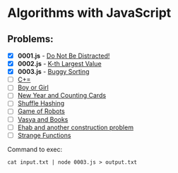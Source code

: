 # Algorithms with JavaScript

## Problems:

- [x] **0001.js** - [Do Not Be Distracted!](https://codeforces.com/problemset/problem/1520/A)
- [x] **0002.js** - [K-th Largest Value](https://codeforces.com/problemset/problem/1491/A)
- [x] **0003.js** - [Buggy Sorting](https://codeforces.com/problemset/problem/246/A)
- [ ] [C+=](https://codeforces.com/problemset/problem/1368/A)
- [ ] [Boy or Girl](https://codeforces.com/problemset/problem/236/A)
- [ ] [New Year and Counting Cards](https://codeforces.com/problemset/problem/908/A)
- [ ] [Shuffle Hashing](https://codeforces.com/problemset/problem/1278/A)
- [ ] [Game of Robots](https://codeforces.com/problemset/problem/670/B)
- [ ] [Vasya and Books](https://codeforces.com/problemset/problem/1073/B)
- [ ] [Ehab and another construction problem](https://codeforces.com/problemset/problem/1088/A)
- [ ] [Strange Functions](https://vjudge.net/contest/470149#problem/J)

Command to exec:
```shell
cat input.txt | node 0003.js > output.txt   
```